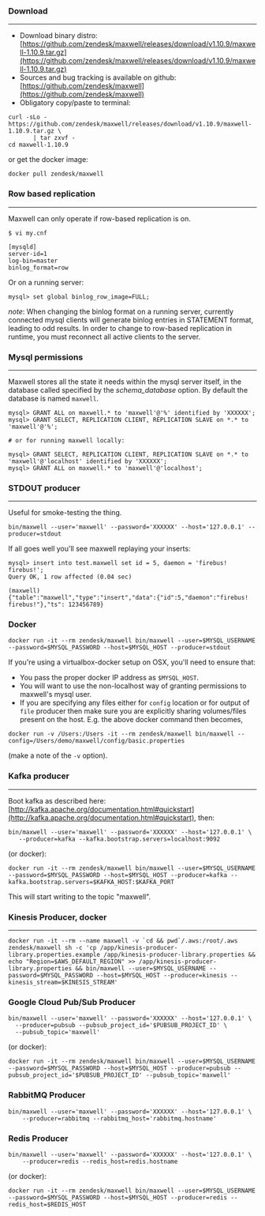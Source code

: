 ### Download
***
- Download binary distro: [https://github.com/zendesk/maxwell/releases/download/v1.10.9/maxwell-1.10.9.tar.gz](https://github.com/zendesk/maxwell/releases/download/v1.10.9/maxwell-1.10.9.tar.gz)
- Sources and bug tracking is available on github: [https://github.com/zendesk/maxwell](https://github.com/zendesk/maxwell)
- Obligatory copy/paste to terminal:

```
curl -sLo - https://github.com/zendesk/maxwell/releases/download/v1.10.9/maxwell-1.10.9.tar.gz \
       | tar zxvf -
cd maxwell-1.10.9
```

or get the docker image:

```
docker pull zendesk/maxwell
```

### Row based replication
***
Maxwell can only operate if row-based replication is on.

```
$ vi my.cnf

[mysqld]
server-id=1
log-bin=master
binlog_format=row
```

Or on a running server:

```
mysql> set global binlog_row_image=FULL;
```

*note*: When changing the binlog format on a running server, currently connected mysql clients will generate binlog entries in STATEMENT format, leading
to odd results.  In order to change to row-based replication in runtime, you must reconnect all active clients to the server.

### Mysql permissions
***
Maxwell stores all the state it needs within the mysql server itself, in the database called specified by the _schema_database_ option. By default the database is named `maxwell`.
```
mysql> GRANT ALL on maxwell.* to 'maxwell'@'%' identified by 'XXXXXX';
mysql> GRANT SELECT, REPLICATION CLIENT, REPLICATION SLAVE on *.* to 'maxwell'@'%';

# or for running maxwell locally:

mysql> GRANT SELECT, REPLICATION CLIENT, REPLICATION SLAVE on *.* to 'maxwell'@'localhost' identified by 'XXXXXX';
mysql> GRANT ALL on maxwell.* to 'maxwell'@'localhost';

```

### STDOUT producer
***
Useful for smoke-testing the thing.

```
bin/maxwell --user='maxwell' --password='XXXXXX' --host='127.0.0.1' --producer=stdout
```

If all goes well you'll see maxwell replaying your inserts:
```
mysql> insert into test.maxwell set id = 5, daemon = 'firebus!  firebus!';
Query OK, 1 row affected (0.04 sec)

(maxwell)
{"table":"maxwell","type":"insert","data":{"id":5,"daemon":"firebus!  firebus!"},"ts": 123456789}
```

### Docker

```
docker run -it --rm zendesk/maxwell bin/maxwell --user=$MYSQL_USERNAME --password=$MYSQL_PASSWORD --host=$MYSQL_HOST --producer=stdout
```

If you're using a virtualbox-docker setup on OSX, you'll need to ensure that:

- You pass the proper docker IP address as `$MYSQL_HOST`.
- You will want to use the non-localhost way of granting permissions to
  maxwell's mysql user.
- If you are specifying any files either for `config` location or for output of
  `file` producer then make sure you are explicitly sharing volumes/files
  present on the host. E.g. the above docker command then becomes,

```
docker run -v /Users:/Users -it --rm zendesk/maxwell bin/maxwell --config=/Users/demo/maxwell/config/basic.properties
```

(make a note of the `-v` option).

### Kafka producer
***
Boot kafka as described here:  [http://kafka.apache.org/documentation.html#quickstart](http://kafka.apache.org/documentation.html#quickstart), then:

```
bin/maxwell --user='maxwell' --password='XXXXXX' --host='127.0.0.1' \
   --producer=kafka --kafka.bootstrap.servers=localhost:9092
```

(or docker):

```
docker run -it --rm zendesk/maxwell bin/maxwell --user=$MYSQL_USERNAME --password=$MYSQL_PASSWORD --host=$MYSQL_HOST --producer=kafka --kafka.bootstrap.servers=$KAFKA_HOST:$KAFKA_PORT
```

This will start writing to the topic "maxwell".


### Kinesis Producer, docker
***

```
docker run -it --rm --name maxwell -v `cd && pwd`/.aws:/root/.aws zendesk/maxwell sh -c 'cp /app/kinesis-producer-library.properties.example /app/kinesis-producer-library.properties && echo "Region=$AWS_DEFAULT_REGION" >> /app/kinesis-producer-library.properties && bin/maxwell --user=$MYSQL_USERNAME --password=$MYSQL_PASSWORD --host=$MYSQL_HOST --producer=kinesis --kinesis_stream=$KINESIS_STREAM'
```

### Google Cloud Pub/Sub Producer

```
bin/maxwell --user='maxwell' --password='XXXXXX' --host='127.0.0.1' \
  --producer=pubsub --pubsub_project_id='$PUBSUB_PROJECT_ID' \
  --pubsub_topic='maxwell'
```

(or docker):

```
docker run -it --rm zendesk/maxwell bin/maxwell --user=$MYSQL_USERNAME --password=$MYSQL_PASSWORD --host=$MYSQL_HOST --producer=pubsub --pubsub_project_id='$PUBSUB_PROJECT_ID' --pubsub_topic='maxwell'
```

### RabbitMQ Producer

```
bin/maxwell --user='maxwell' --password='XXXXXX' --host='127.0.0.1' \
    --producer=rabbitmq --rabbitmq_host='rabbitmq.hostname'
```

### Redis Producer

```
bin/maxwell --user='maxwell' --password='XXXXXX' --host='127.0.0.1' \
    --producer=redis --redis_host=redis.hostname
```

(or docker):

```
docker run -it --rm zendesk/maxwell bin/maxwell --user=$MYSQL_USERNAME --password=$MYSQL_PASSWORD --host=$MYSQL_HOST --producer=redis --redis_host=$REDIS_HOST
```
